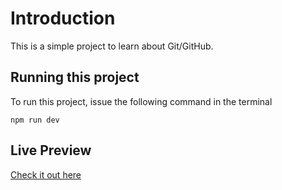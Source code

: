 # Introduction

This is a simple project to learn about Git/GitHub.

## Running this project

To run this project, issue the following command in the terminal

```
npm run dev
```

## Live Preview
[Check it out here](http://codelit.dev)